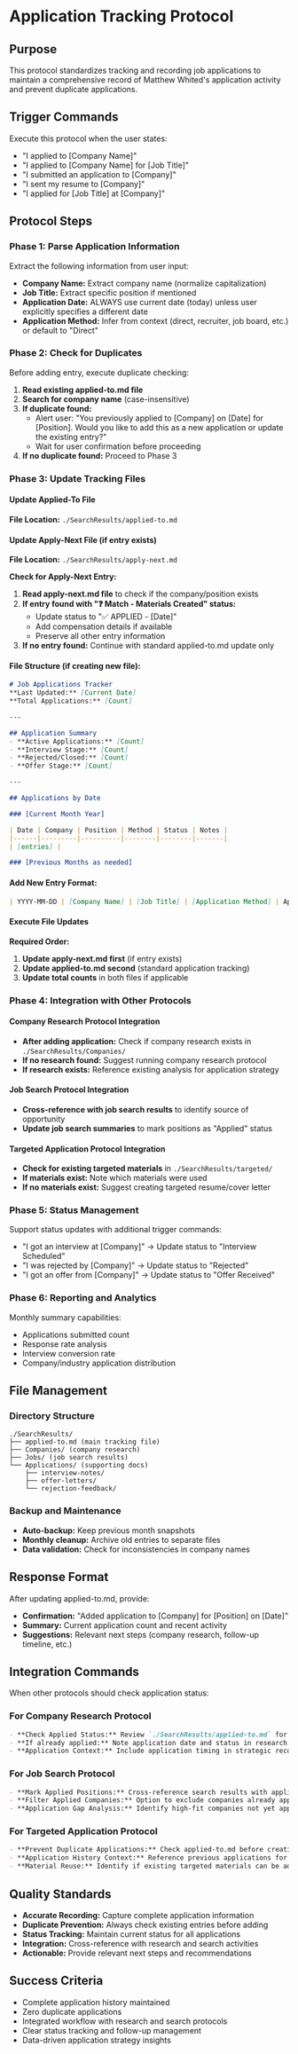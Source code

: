 # Application Tracking Protocol

## Purpose
This protocol standardizes tracking and recording job applications to maintain a comprehensive record of Matthew Whited's application activity and prevent duplicate applications.

## Trigger Commands
Execute this protocol when the user states:
- "I applied to [Company Name]"
- "I applied to [Company Name] for [Job Title]"
- "I submitted an application to [Company]"
- "I sent my resume to [Company]"
- "I applied for [Job Title] at [Company]"

## Protocol Steps

### Phase 1: Parse Application Information
Extract the following information from user input:
- **Company Name:** Extract company name (normalize capitalization)
- **Job Title:** Extract specific position if mentioned
- **Application Date:** ALWAYS use current date (today) unless user explicitly specifies a different date
- **Application Method:** Infer from context (direct, recruiter, job board, etc.) or default to "Direct"

### Phase 2: Check for Duplicates
Before adding entry, execute duplicate checking:

1. **Read existing applied-to.md file**
2. **Search for company name** (case-insensitive)
3. **If duplicate found:**
   - Alert user: "You previously applied to [Company] on [Date] for [Position]. Would you like to add this as a new application or update the existing entry?"
   - Wait for user confirmation before proceeding
4. **If no duplicate found:** Proceed to Phase 3

### Phase 3: Update Tracking Files

#### Update Applied-To File
**File Location:** `./SearchResults/applied-to.md`

#### Update Apply-Next File (if entry exists)
**File Location:** `./SearchResults/apply-next.md`

**Check for Apply-Next Entry:**
1. **Read apply-next.md file** to check if the company/position exists
2. **If entry found with "❓ Match - Materials Created" status:**
   - Update status to "✅ APPLIED - [Date]"
   - Add compensation details if available
   - Preserve all other entry information
3. **If no entry found:** Continue with standard applied-to.md update only

#### File Structure (if creating new file):
```markdown
# Job Applications Tracker
**Last Updated:** [Current Date]  
**Total Applications:** [Count]

---

## Application Summary
- **Active Applications:** [Count]
- **Interview Stage:** [Count]  
- **Rejected/Closed:** [Count]
- **Offer Stage:** [Count]

---

## Applications by Date

### [Current Month Year]

| Date | Company | Position | Method | Status | Notes |
|------|---------|----------|--------|--------|-------|
| [entries] |

### [Previous Months as needed]
```

#### Add New Entry Format:
```markdown
| YYYY-MM-DD | [Company Name] | [Job Title] | [Application Method] | Applied | [Additional notes] |
```

#### Execute File Updates
**Required Order:**
1. **Update apply-next.md first** (if entry exists)
2. **Update applied-to.md second** (standard application tracking)
3. **Update total counts** in both files if applicable

### Phase 4: Integration with Other Protocols

#### Company Research Protocol Integration
- **After adding application:** Check if company research exists in `./SearchResults/Companies/`
- **If no research found:** Suggest running company research protocol
- **If research exists:** Reference existing analysis for application strategy

#### Job Search Protocol Integration
- **Cross-reference with job search results** to identify source of opportunity
- **Update job search summaries** to mark positions as "Applied" status

#### Targeted Application Protocol Integration
- **Check for existing targeted materials** in `./SearchResults/targeted/`
- **If materials exist:** Note which materials were used
- **If no materials exist:** Suggest creating targeted resume/cover letter

### Phase 5: Status Management
Support status updates with additional trigger commands:
- "I got an interview at [Company]" → Update status to "Interview Scheduled"
- "I was rejected by [Company]" → Update status to "Rejected"  
- "I got an offer from [Company]" → Update status to "Offer Received"

### Phase 6: Reporting and Analytics
Monthly summary capabilities:
- Applications submitted count
- Response rate analysis
- Interview conversion rate
- Company/industry application distribution

## File Management

### Directory Structure
```
./SearchResults/
├── applied-to.md (main tracking file)
├── Companies/ (company research)
├── Jobs/ (job search results)
└── Applications/ (supporting docs)
    ├── interview-notes/
    ├── offer-letters/
    └── rejection-feedback/
```

### Backup and Maintenance
- **Auto-backup:** Keep previous month snapshots
- **Monthly cleanup:** Archive old entries to separate files
- **Data validation:** Check for inconsistencies in company names

## Response Format
After updating applied-to.md, provide:
- **Confirmation:** "Added application to [Company] for [Position] on [Date]"
- **Summary:** Current application count and recent activity
- **Suggestions:** Relevant next steps (company research, follow-up timeline, etc.)

## Integration Commands
When other protocols should check application status:

### For Company Research Protocol
```markdown
- **Check Applied Status:** Review `./SearchResults/applied-to.md` for existing applications
- **If already applied:** Note application date and status in research report
- **Application Context:** Include application timing in strategic recommendations
```

### For Job Search Protocol  
```markdown
- **Mark Applied Positions:** Cross-reference search results with applied-to.md
- **Filter Applied Companies:** Option to exclude companies already applied to
- **Application Gap Analysis:** Identify high-fit companies not yet applied to
```

### For Targeted Application Protocol
```markdown
- **Prevent Duplicate Applications:** Check applied-to.md before creating materials
- **Application History Context:** Reference previous applications for positioning strategy
- **Material Reuse:** Identify if existing targeted materials can be adapted
```

## Quality Standards
- **Accurate Recording:** Capture complete application information
- **Duplicate Prevention:** Always check existing entries before adding
- **Status Tracking:** Maintain current status for all applications
- **Integration:** Cross-reference with research and search activities
- **Actionable:** Provide relevant next steps and recommendations

## Success Criteria
- Complete application history maintained
- Zero duplicate applications
- Integrated workflow with research and search protocols
- Clear status tracking and follow-up management
- Data-driven application strategy insights